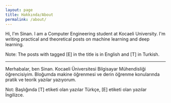 ```yaml
---
layout: page
title: Hakkında/About
permalink: /about/
---
```


Hi, I'm Sinan. I am a Computer Engineering student at Kocaeli University. I'm writing practical and theoretical posts on machine learning and deep learning. 

Note: The posts with tagged [E] in the title is in English and [T] in Turkish.

------------------------------------------------------------------------------------------------------------

Merhabalar, ben Sinan. Kocaeli Üniversitesi Bilgisayar Mühendisliği öğrencisiyim. Bloğumda makine öğrenmesi ve derin öğrenme konularında pratik ve teorik yazılar yazıyorum. 

Not: Başlığında [T] etiketi olan yazılar Türkçe, [E] etiketi olan yazılar İngilizce.
